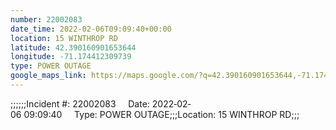 ```yaml
---
number: 22002083
date_time: 2022-02-06T09:09:40+00:00
location: 15 WINTHROP RD
latitude: 42.390160901653644
longitude: -71.174412309739
type: POWER OUTAGE
google_maps_link: https://maps.google.com/?q=42.390160901653644,-71.174412309739
---
```


;;;;;;Incident #: 22002083     Date: 2022‐02‐06 09:09:40     Type: POWER OUTAGE;;;Location: 15 WINTHROP RD;;;
